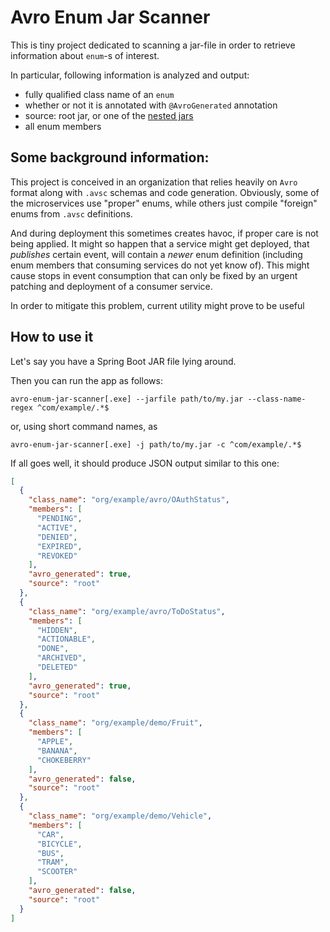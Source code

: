 # Avro Enum Jar Scanner

This is tiny project dedicated to scanning a jar-file in order to retrieve information about `enum`-s of interest. 

In particular, following information is analyzed and output:
- fully qualified class name of an `enum`
- whether or not it is annotated with `@AvroGenerated` annotation
- source: root jar, or one of the [nested jars](https://docs.spring.io/spring-boot/docs/current/reference/htmlsingle/#appendix.executable-jar.nested-jars)
- all enum members

## Some background information: 
This project is conceived in an organization that relies heavily on `Avro` format along with
`.avsc` schemas and code generation. Obviously, some of the microservices use "proper" enums, while others just compile 
"foreign" enums from `.avsc` definitions. 

And during deployment this sometimes creates havoc, if proper care is not being applied. It might so happen that a service
might get deployed, that _publishes_ certain event, will contain a _newer_ enum definition (including enum members that consuming services do not yet know of). This might cause stops in event consumption that can only be fixed by an urgent patching and deployment of a consumer service.

In order to mitigate this problem, current utility might prove to be useful

## How to use it

Let's say you have a Spring Boot JAR file lying around.

Then you can run the app as follows: 

`avro-enum-jar-scanner[.exe] --jarfile path/to/my.jar --class-name-regex ^com/example/.*$`

or, using short command names, as 

`avro-enum-jar-scanner[.exe] -j path/to/my.jar -c ^com/example/.*$`

If all goes well, it should produce JSON output similar to this one: 

```json
[
  {
    "class_name": "org/example/avro/OAuthStatus",
    "members": [
      "PENDING",
      "ACTIVE",
      "DENIED",
      "EXPIRED",
      "REVOKED"
    ],
    "avro_generated": true,
    "source": "root"
  },
  {
    "class_name": "org/example/avro/ToDoStatus",
    "members": [
      "HIDDEN",
      "ACTIONABLE",
      "DONE",
      "ARCHIVED",
      "DELETED"
    ],
    "avro_generated": true,
    "source": "root"
  },
  {
    "class_name": "org/example/demo/Fruit",
    "members": [
      "APPLE",
      "BANANA",
      "CHOKEBERRY"
    ],
    "avro_generated": false,
    "source": "root"
  },
  {
    "class_name": "org/example/demo/Vehicle",
    "members": [
      "CAR",
      "BICYCLE",
      "BUS",
      "TRAM",
      "SCOOTER"
    ],
    "avro_generated": false,
    "source": "root"
  }
]
```